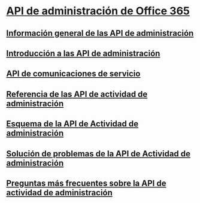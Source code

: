 # [API de administración de Office 365](index.md)
## [Información general de las API de administración](office-365-management-apis-overview.md)
## [Introducción a las API de administración](get-started-with-office-365-management-apis.md)
## [API de comunicaciones de servicio](office-365-service-communications-api-reference.md)
## [Referencia de las API de actividad de administración](office-365-management-activity-api-reference.md)
## [Esquema de la API de Actividad de administración](office-365-management-activity-api-schema.md)
## [Solución de problemas de la API de Actividad de administración](troubleshooting-the-office-365-management-activity-api.md)
## [Preguntas más frecuentes sobre la API de actividad de administración](office-365-management-activity-api-faq.md)
